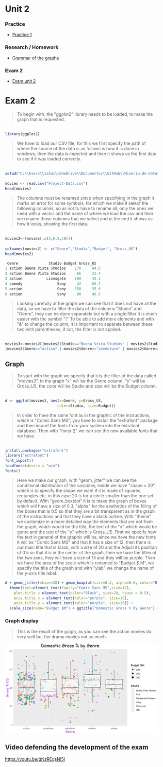 # Unit 2

### Practice

- [Practice 1](https://github.com/SalmaFabel/Mineria_de_Datos/tree/Unit_2/Unit%202/Practices#practice-1)

### Research / Homework

- [Grammar of the graphs](https://github.com/SalmaFabel/Mineria_de_Datos/blob/Unit_2/Unit%202/Research%20-%20Homework/Grammar%20of%20the%20graphs.md#grammar-of-the-graphs)

### Exam 2

- [Exam unit 2](https://github.com/SalmaFabel/Mineria_de_Datos/tree/Unit_2/Unit%202/Evaluation#exam-2-1)

# Exam 2

>To begin with, the "ggplot2" library needs to be loaded, to make the graph that is requested.

```r

library(ggplot2)

```
>We have to load our CSV file, for this we first specify the path of where the source of the data is as follows is how it is done in windows, then the data is imported and then it shows us the first data to see if it was loaded correctly.


```r

setwd("C:\\Users\\salmi\\OneDrive\\Documentos\\GitHub\\Mineria-de-datos\\Evaluation")

movies <- read.csv("Project-Data.csv")
head(movies)

```

>The columns must be renamed since when specifying in the graph it marks an error for some symbols, for which we make it select the following columns, so as not to have to rename all, only the ones we need with a vector and the name of where we load the csv and then we rename those columns that we select and at the end it shows us how it looks, showing the first data.

```r

movies2<-(movies[,c(3,6,8,18)])

colnames(movies2) <- c("Genre","Studio","Budget", "Gross_US")
head(movies2)

```

```r
 Genre              Studio Budget Gross_US
1 action Buena Vista Studios    170     44.6
2 action Buena Vista Studios     66     21.4
3 action           Lionsgate    100     19.1
4 comedy                Sony     42     68.7
5 action                Sony    150     35.6
6 action                Sony     80     40.5

```

>Looking carefully at the graph we can see that it does not have all the data, so we have to filter the data of the columns "Studio" and "Genre", they can be done separately but with a single filter it is much easier with the symbol "|" To be able to add more elements and with "&" to change the column, it is important to separate between these two with parentheses, if not, the filter is not applied.

```r

movies3<-movies2[(movies2$Studio=="Buena Vista Studios" | movies2$Studio=="Fox" | movies2$Studio=="Paramount Pictures" | movies2$Studio=="Sony" | movies2$Studio=="Universal" | movies2$Studio=="WB") & 
(movies2$Genre=="action" | movies2$Genre=="adventure" | movies2$Genre=="animation" | movies2$Genre=="comedy" | movies2$Genre=="drama"),]

```
## Graph

>To start with the graph we specify that it is the filter of the data called "movies3", in the graph "x" will be the Genre column, "y" will be Gross_US, the color will be Studio and size will be the Budget column.

```r

A <- ggplot(movies3, aes(x=Genre, y=Gross_US,
                        color=Studio, size=Budget))

```

>In order to have the same font as in the graphic of the instructions, which is "Comic Sans MS", you have to install the "extrafont" package and then import the fonts from your system into the extrafont database. Then with "fonts ()" we can see the new available fonts that we have.

```r

install.packages("extrafont")
library("extrafont")
font_import()
loadfonts(device = "win")
fonts()

```

>Here we make our graph, with "geom_jitter" we can see the conditional distribution of the variables, inside we have "shape = 20" which is to specify the shape we want if it is made of squares, rectangles etc. in this case 20 is for a circle smaller than the one set by default. With "geom_boxplot" it is to make the graph of boxes which will have a size of 0.3, "alpha" for the aesthetics of the filling of the boxes that is 0.5 so that they are a bit transparent as in the graph of the instructions and that they have a black outline.
With "theme" we customize in a more detailed way the elements that are not from the graph, which would be the title, the text of the "x" which would be genre and the text of the "y" which is Gross_US. First we specify how the text in general of the graphic will be, since we have the new fonts it will be "Comic Sans MS" and that it has a size of 12, then there is our main title that is black, with a size of 20 and the Adjust its position of 0.5 so that it is in the center of the graph, then we have the titles of the two axes, they will have a size of 15 and they will be purple.
Then we have the area of ​​the scale which is renamed to "Budget $ M", we specify the title of the graph and with "ylab" we change the name of the y-axis title label.

```r
A + geom_jitter(shape=20) + geom_boxplot(size=0.3, alpha=0.5, color="Black") + 
  theme(text=element_text(family="Comic Sans MS",size=12),
    plot.title = element_text(color="Black", size=20, hjust = 0.5),
    axis.title.x = element_text(color="purple", size=15),
    axis.title.y = element_text(color="purple", size=15)) + 
  scale_size(name="Budget $M") + ggtitle("Domestic Gross % by Genre") + ylab("Gross % US")
```

### Graph display

>This is the result of the graph, as you can see the action movies do very well but the drama movies not so much.

![ScreenShot](https://github.com/SalmaFabel/IMG/blob/main/imagen%20grafica%20mineria%20U2.PNG)

## Video defending the development of the exam

https://youtu.be/qNzREqsNI5I
